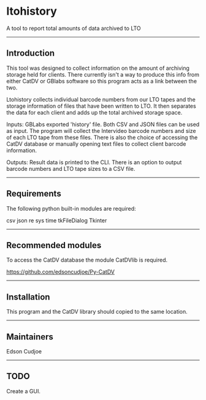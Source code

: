 # ltohistory
A tool to report total amounts of data archived to LTO

------------
Introduction
------------

This tool was designed to collect information on the amount of archiving storage held for clients. There currently isn't a way to produce this info from either CatDV or GBlabs software so this program acts as a link between the two.

Ltohistory collects individual barcode numbers from our LTO tapes
and the storage information of files that have been written to LTO. It then separates the data for each client and adds up the total archived storage space.

Inputs: GBLabs exported 'history' file. Both CSV and JSON files can be used as input. The program will collect the Intervideo barcode numbers and size of each LTO tape from these files. 
There is also the choice of accessing the CatDV database or manually opening text files to collect client barcode information.

Outputs: Result data is printed to the CLI. There is an option to output barcode numbers and LTO tape sizes to a CSV file.

------------
Requirements
------------

The following python built-in modules are required:

csv
json
re
sys
time
tkFileDialog
Tkinter

-------------------
Recommended modules
-------------------

To access the CatDV database the module CatDVlib is required.

https://github.com/edsoncudjoe/Py-CatDV

------------
Installation
------------

This program and the CatDV library should copied to the same location.

-----------
Maintainers
-----------

Edson Cudjoe 

----
TODO
----

Create a GUI.
